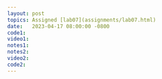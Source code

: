 ```yaml
---
layout: post
topics: Assigned [lab07](assignments/lab07.html)
date:   2023-04-17 08:00:00 -0800
code1: 
video1: 
notes1: 
notes2: 
video2: 
code2:  
---
```

